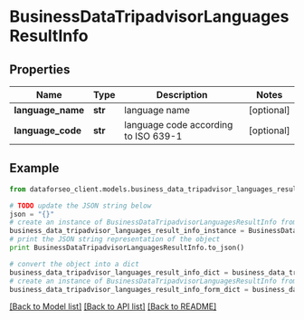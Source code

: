 # BusinessDataTripadvisorLanguagesResultInfo


## Properties

Name | Type | Description | Notes
------------ | ------------- | ------------- | -------------
**language_name** | **str** | language name | [optional] 
**language_code** | **str** | language code according to ISO 639-1 | [optional] 

## Example

```python
from dataforseo_client.models.business_data_tripadvisor_languages_result_info import BusinessDataTripadvisorLanguagesResultInfo

# TODO update the JSON string below
json = "{}"
# create an instance of BusinessDataTripadvisorLanguagesResultInfo from a JSON string
business_data_tripadvisor_languages_result_info_instance = BusinessDataTripadvisorLanguagesResultInfo.from_json(json)
# print the JSON string representation of the object
print BusinessDataTripadvisorLanguagesResultInfo.to_json()

# convert the object into a dict
business_data_tripadvisor_languages_result_info_dict = business_data_tripadvisor_languages_result_info_instance.to_dict()
# create an instance of BusinessDataTripadvisorLanguagesResultInfo from a dict
business_data_tripadvisor_languages_result_info_form_dict = business_data_tripadvisor_languages_result_info.from_dict(business_data_tripadvisor_languages_result_info_dict)
```
[[Back to Model list]](../README.md#documentation-for-models) [[Back to API list]](../README.md#documentation-for-api-endpoints) [[Back to README]](../README.md)


